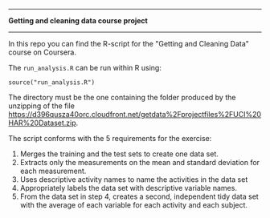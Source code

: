 ****
**Getting and cleaning data course project**
****
In this repo you can find the R-script for the "Getting and Cleaning Data" course on Coursera.

The `run_analysis.R` can be run within R using:

    source("run_analysis.R")
The directory must be the one containing the folder produced by the unzipping of the file <a href="https://d396qusza40orc.cloudfront.net/getdata%2Fprojectfiles%2FUCI%20HAR%20Dataset.zip" target="_blank">https://d396qusza40orc.cloudfront.net/getdata%2Fprojectfiles%2FUCI%20HAR%20Dataset.zip</a>.

The script conforms with the 5 requirements for the exercise:

1. Merges the training and the test sets to create one data set.
2. Extracts only the measurements on the mean and standard deviation for each measurement. 
3. Uses descriptive activity names to name the activities in the data set
4. Appropriately labels the data set with descriptive variable names. 
5. From the data set in step 4, creates a second, independent tidy data set with the average of each variable for each activity and each subject.
